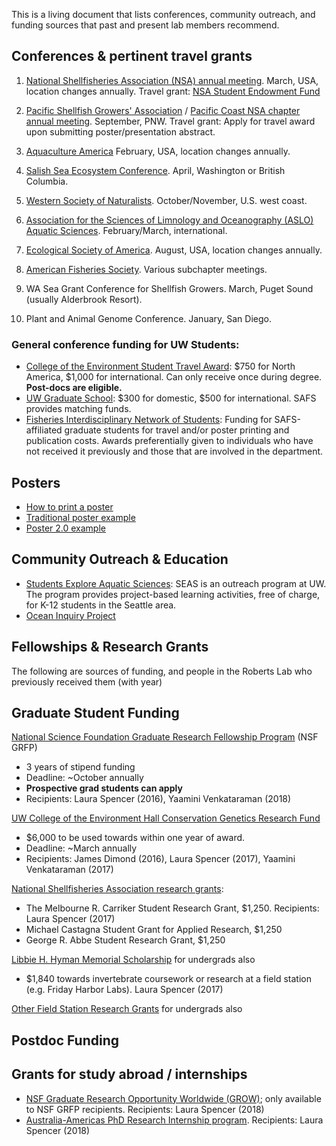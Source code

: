 This is a living document that lists conferences, community outreach, and funding sources that past and present lab members recommend.  

## Conferences & pertinent travel grants 

1. [National Shellfisheries Association (NSA) annual meeting](https://www.shellfish.org/annual-meeting). March, USA, location changes annually.  Travel grant: [NSA Student Endowment Fund](https://www.shellfish.org/sef-student-presentation-and-travel-awards) 

2. [Pacific Shellfish Growers' Association](https://pcsga.org/) / [Pacific Coast NSA chapter annual meeting](https://pcsga.org/events/list/). September, PNW. Travel grant: Apply for travel award upon submitting poster/presentation abstract. 

3. [Aquaculture America](https://www.usaquaculture.org/) February, USA, location changes annually. 

4. [Salish Sea Ecosystem Conference](https://wp.wwu.edu/salishseaconference/). April, Washington or British Columbia. 

5. [Western Society of Naturalists](https://www.wsn-online.org/). October/November, U.S. west coast. 

6. [Association for the Sciences of Limnology and Oceanography (ASLO) Aquatic Sciences](https://www.aslo.org/page/meetings). February/March, international. 

7. [Ecological Society of America](https://www.esa.org/events/meetings/future-esa-meetings/). August, USA, location changes annually. 

8. [American Fisheries Society](https://fisheries.org/events/). Various subchapter meetings. 

9. WA Sea Grant Conference for Shellfish Growers. March, Puget Sound (usually Alderbrook Resort).  

10. Plant and Animal Genome Conference. January, San Diego. 

### General conference funding for UW Students: 
- [College of the Environment Student Travel Award](https://environment.uw.edu/students/student-resources/scholarships-funding/student-travel-meeting-fund/): $750 for North America, $1,000 for international. Can only receive once during degree. **Post-docs are eligible.**
- [UW Graduate School](https://grad.uw.edu/graduate-student-funding/funding-information-for-departments/awards-and-funding-resources/graduate-student-conference-travel-awards/): $300 for domestic, $500 for international.  SAFS provides matching funds.
- [Fisheries Interdisciplinary Network of Students](https://safsfins.wordpress.com/travel-awards/): Funding for SAFS-affiliated graduate students for travel and/or poster printing and publication costs. Awards preferentially given to individuals who have not received it previously and those that are involved in the department.

## Posters 
- [How to print a poster](https://github.com/RobertsLab/resources/blob/master/protocols/poster-printing.md)
- [Traditional poster example](https://figshare.com/articles/poster/Influence_of_ocean_acidification_on_eastern_Crassostrea_virginica_and_Pacific_oyster_Crassostrea_gigas_DNA_methylation/11868231/1)
- [Poster 2.0 example](https://osf.io/ef53g/)

## Community Outreach & Education 
- [Students Explore Aquatic Sciences](https://fish.uw.edu/alumni-community/students-explore-aquatic-sciences-seas/): SEAS is an outreach program at UW. The program provides project-based learning activities, free of charge, for K-12 students in the Seattle area.
- [Ocean Inquiry Project](http://www.oceaninquiry.org/about/) 

## Fellowships & Research Grants 
The following are sources of funding, and people in the Roberts Lab who previously received them (with year)  

## Graduate Student Funding

[National Science Foundation Graduate Research Fellowship Program](https://www.nsfgrfp.org/) (NSF GRFP)
- 3 years of stipend funding
- Deadline: ~October annually 
- **Prospective grad students can apply** 
- Recipients: Laura Spencer (2016), Yaamini Venkataraman (2018) 

[UW College of the Environment Hall Conservation Genetics Research Fund](https://environment.uw.edu/students/student-resources/scholarships-funding/graduate-scholarships-funding/hall-conservation-genetics-research-award/)
- $6,000 to be used towards within one year of award.  
- Deadline: ~March annually 
- Recipients: James Dimond (2016), Laura Spencer (2017), Yaamini Venkataraman (2017)

[National Shellfisheries Association research grants](https://www.shellfish.org/student-members): 
  - The Melbourne R. Carriker Student Research Grant, $1,250. Recipients: Laura Spencer (2017)
  - Michael Castagna Student Grant for Applied Research, $1,250
  - George R. Abbe Student Research Grant, $1,250 

[Libbie H. Hyman Memorial Scholarship](https://www.scholarships.com/financial-aid/college-scholarships/scholarships-by-grade-level/graduate-scholarships/libbie-h-hyman-memorial-scholarship/) for undergrads also
 - $1,840 towards invertebrate coursework or research at a field station (e.g. Friday Harbor Labs). Laura Spencer (2017)

[Other Field Station Research Grants](https://fhl.uw.edu/research/research-fellowships/) for undergrads also

## Postdoc Funding

## Grants for study abroad / internships 
- [NSF Graduate Research Opportunity Worldwide (GROW)](https://www.nsf.gov/funding/pgm_summ.jsp?pims_id=504876); only available to NSF GRFP recipients. Recipients: Laura Spencer (2018) 
- [Australia-Americas PhD Research Internship program](https://blogs.adelaide.edu.au/researchbulletin/2017/11/21/australian-academy-of-science-2018-australia-americas-phd-research-internship-program/). Recipients: Laura Spencer (2018) 
